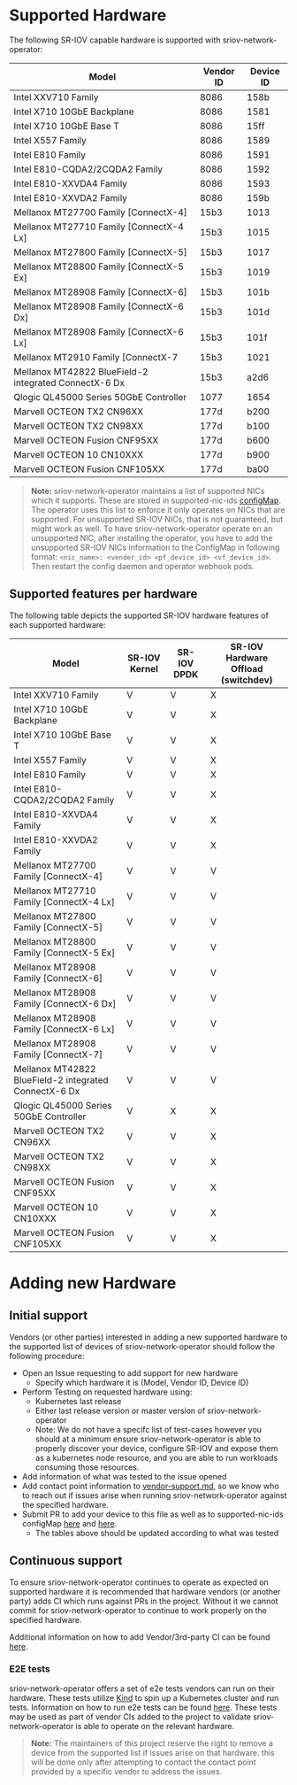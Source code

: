 # Supported Hardware

The following SR-IOV capable hardware is supported with sriov-network-operator:

| Model                    | Vendor ID | Device ID |
| ------------------------ | --------- | --------- |
| Intel XXV710 Family |  8086 | 158b |
| Intel X710 10GbE Backplane | 8086 | 1581 |
| Intel X710 10GbE Base T | 8086 | 15ff |
| Intel X557 Family |  8086 | 1589 |
| Intel E810 Family | 8086  | 1591 |
| Intel E810-CQDA2/2CQDA2 Family | 8086  | 1592 |
| Intel E810-XXVDA4 Family | 8086  | 1593 |
| Intel E810-XXVDA2 Family | 8086  | 159b |
| Mellanox MT27700 Family [ConnectX-4] | 15b3 | 1013 |
| Mellanox MT27710 Family [ConnectX-4 Lx] | 15b3 | 1015 |
| Mellanox MT27800 Family [ConnectX-5] | 15b3 | 1017 |
| Mellanox MT28800 Family [ConnectX-5 Ex] | 15b3 | 1019 |
| Mellanox MT28908 Family [ConnectX-6] | 15b3 | 101b |
| Mellanox MT28908 Family [ConnectX-6 Dx] | 15b3 | 101d |
| Mellanox MT28908 Family [ConnectX-6 Lx] | 15b3 | 101f |
| Mellanox MT2910 Family [ConnectX-7 | 15b3 | 1021 |
| Mellanox MT42822 BlueField-2 integrated ConnectX-6 Dx | 15b3 | a2d6 |
| Qlogic QL45000 Series 50GbE Controller | 1077 | 1654 |
| Marvell OCTEON TX2 CN96XX | 177d | b200 |
| Marvell OCTEON TX2 CN98XX | 177d | b100 |
| Marvell OCTEON Fusion CNF95XX | 177d | b600 |
| Marvell OCTEON 10 CN10XXX | 177d | b900 |
| Marvell OCTEON Fusion CNF105XX | 177d | ba00 |

> **Note:** sriov-network-operator maintains a list of supported NICs which it supports.
> These are stored in supported-nic-ids [configMap](https://github.com/k8snetworkplumbingwg/sriov-network-operator/blob/master/deployment/sriov-network-operator/templates/configmap.yaml).
> The operator uses this list to enforce it only operates on NICs that are supported. For unsupported SR-IOV NICs, that is not guaranteed, but might work as well.
> To have sriov-network-operator operate on an unsupported NIC, after installing the operator, you have to add the unsupported SR-IOV NICs information to the ConfigMap
> in following format: `<nic_name>: <vender_id> <pf_device_id> <vf_device_id>`.
> Then restart the config daemon and operator webhook pods.

## Supported features per hardware

The following table depicts the supported SR-IOV hardware features of each supported hardware:

| Model                    | SR-IOV Kernel | SR-IOV DPDK | SR-IOV Hardware Offload (switchdev) |
| ------------------------ | ------------- | ----------- |------------------------------------ |
| Intel XXV710 Family | V | V | X |
| Intel X710 10GbE Backplane | V | V | X |
| Intel X710 10GbE Base T    | V | V | X |
| Intel X557 Family | V | V | X |
| Intel E810 Family | V | V | X |
| Intel E810-CQDA2/2CQDA2 Family | V | V | X |
| Intel E810-XXVDA4 Family | V | V | X |
| Intel E810-XXVDA2 Family | V | V | X |
| Mellanox MT27700 Family [ConnectX-4] | V | V | V |
| Mellanox MT27710 Family [ConnectX-4 Lx] | V | V | V |
| Mellanox MT27800 Family [ConnectX-5] | V | V | V |
| Mellanox MT28800 Family [ConnectX-5 Ex] | V | V | V |
| Mellanox MT28908 Family [ConnectX-6] | V | V | V |
| Mellanox MT28908 Family [ConnectX-6 Dx] | V | V | V |
| Mellanox MT28908 Family [ConnectX-6 Lx] | V | V | V |
| Mellanox MT28908 Family [ConnectX-7] | V | V | V |
| Mellanox MT42822 BlueField-2 integrated ConnectX-6 Dx | V | V | V |
| Qlogic QL45000 Series 50GbE Controller | V | X | X |
| Marvell OCTEON TX2 CN96XX | V | V | X |
| Marvell OCTEON TX2 CN98XX | V | V | X |
| Marvell OCTEON Fusion CNF95XX | V | V | X |
| Marvell OCTEON 10 CN10XXX | V | V | X |
| Marvell OCTEON Fusion CNF105XX | V | V | X |

# Adding new Hardware

## Initial support
Vendors (or other parties) interested in adding a new supported hardware to the supported list of devices of sriov-network-operator
should follow the following procedure:

* Open an Issue requesting to add support for new hardware
  * Specify which hardware it is (Model, Vendor ID, Device ID)
* Perform Testing on requested hardware using:
  * Kubernetes last release
  * Either last release version or master version of sriov-network-operator
  * Note: We do not have a specifc list of test-cases however you should at a minimum ensure
      sriov-network-operator is able to properly discover your device, configure SR-IOV and
      expose them as a kubernetes node resource, and you are able to run workloads consuming
      those resources.
* Add information of what was tested to the issue opened
* Add contact point information to [vendor-support.md](https://github.com/k8snetworkplumbingwg/sriov-network-operator/blob/master/doc/vendor-support.md), so we know who to reach out if issues arise when running sriov-network-operator against the specified hardware.
* Submit PR to add your device to this file as well as to supported-nic-ids configMap [here](https://github.com/k8snetworkplumbingwg/sriov-network-operator/blob/master/deployment/sriov-network-operator/templates/configmap.yaml) and [here](https://github.com/k8snetworkplumbingwg/sriov-network-operator/blob/master/deploy/configmap.yaml).
  * The tables above should be updated according to what was tested

## Continuous support
To ensure sriov-network-operator continues to operate as expected on supported hardware it is recommended that hardware vendors (or another party)
adds CI which runs against PRs in the project. Without it we cannot commit for sriov-network-operator to continue to work properly on the specified
hardware.

Additional information on how to add Vendor/3rd-party CI can be found [here](https://github.com/k8snetworkplumbingwg/sriov-network-operator/tree/master/ci).

### E2E tests

sriov-network-operator offers a set of e2e tests vendors can run on their hardware. These tests utilize [Kind](https://kind.sigs.k8s.io/) to spin up
a Kubernetes cluster and run tests. Information on how to run e2e tests can be found [here](https://github.com/k8snetworkplumbingwg/sriov-network-operator/blob/master/doc/testing-kind.md).
These tests may be used as part of vendor CIs added to the project to validate sriov-network-operator is able to operate
on the relevant hardware.

>**Note:** The maintainers of this project reserve the right to remove a device from the supported list if issues arise on that hardware.
> this will be done only after attempting to contact the contact point provided by a specific vendor to address the issues.
